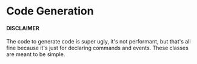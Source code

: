 # Code Generation

#### DISCLAIMER

The code to generate code is super ugly, it's not performant, but that's all fine because it's just for declaring
commands and events. These classes are meant to be simple.